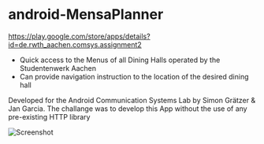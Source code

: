 # android-MensaPlanner

https://play.google.com/store/apps/details?id=de.rwth_aachen.comsys.assignment2

- Quick access to the Menus of all Dining Halls operated by the Studentenwerk Aachen
- Can provide navigation instruction to the location of the desired dining hall

Developed for the Android Communication Systems Lab by Simon Grätzer & Jan Garcia.
The challange was to develop this App without the use of any pre-existing HTTP library


![Screenshot](https://lh3.googleusercontent.com/eVRqqpzXZ2nrnBnlpNrqnm67IG5dWFQZa_5Ql-wb7l7xKYwm4ncqZt7363RSYBR6K5-2=h310)
